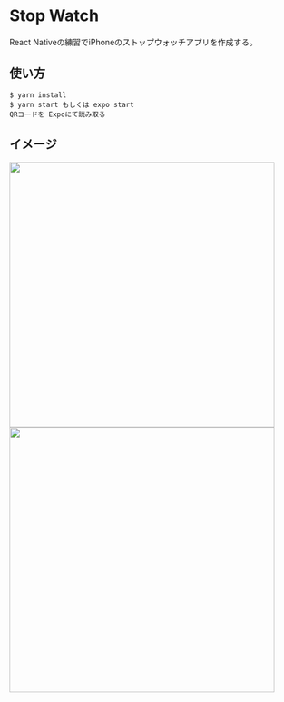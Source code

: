 # Stop Watch

React Nativeの練習でiPhoneのストップウォッチアプリを作成する。

## 使い方
```
$ yarn install
$ yarn start もしくは expo start
QRコードを Expoにて読み取る
```

## イメージ 
<img width="467" src="https://user-images.githubusercontent.com/51415392/80615784-166bde80-8a7b-11ea-99e0-e3d3a71d6521.PNG">

<img width="467" src="https://user-images.githubusercontent.com/51415392/80615848-2be10880-8a7b-11ea-8d77-969fbb4e338c.PNG">
